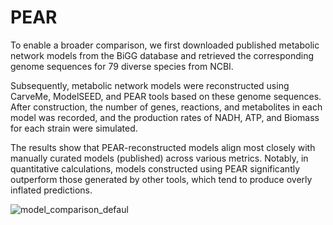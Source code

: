 # PEAR


To enable a broader comparison, we first downloaded published metabolic network models from the BiGG database and retrieved the corresponding genome sequences for 79 diverse species from NCBI. 

Subsequently, metabolic network models were reconstructed using CarveMe, ModelSEED, and PEAR tools based on these genome sequences. After construction, the number of genes, reactions, and metabolites in each model was recorded, and the production rates of NADH, ATP, and Biomass for each strain were simulated. 

The results show that PEAR-reconstructed models align most closely with manually curated models (published) across various metrics. Notably, in quantitative calculations, models constructed using PEAR significantly outperform those generated by other tools, which tend to produce overly inflated predictions. 

![model_comparison_defaul](https://github.com/user-attachments/assets/7479bf99-2e49-4d2d-8833-f2e075ab4985)
